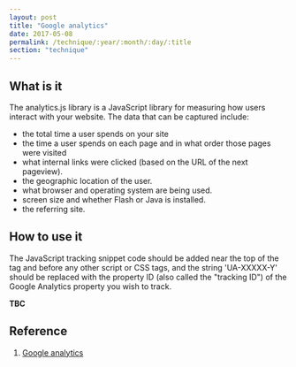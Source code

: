 ```yaml
---
layout: post
title: "Google analytics"
date: 2017-05-08
permalink: /technique/:year/:month/:day/:title
section: "technique"
---
```


## What is it
The analytics.js library is a JavaScript library for measuring how users interact with your website. The data that can be captured include:
- the total time a user spends on your site
- the time a user spends on each page and in what order those pages were visited
- what internal links were clicked (based on the URL of the next pageview).
- the geographic location of the user.
- what browser and operating system are being used.
- screen size and whether Flash or Java is installed.
- the referring site.

## How to use it
The JavaScript tracking snippet code should be added near the top of the <head> tag and before any other script or CSS tags, and the string 'UA-XXXXX-Y' should be replaced with the property ID (also called the "tracking ID") of the Google Analytics property you wish to track.

**TBC**

## Reference
1. [Google analytics](https://developers.google.com/analytics/devguides/collection/analyticsjs/)